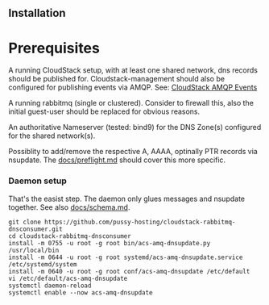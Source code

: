 ## Installation

# Prerequisites

A running CloudStack setup, with at least one shared network, dns records should be
published for. Cloudstack-management should also be configured for publishing events
via AMQP.
See: [CloudStack AMQP Events](http://docs.cloudstack.apache.org/en/latest/adminguide/events.html#amqp-configuration)

A running rabbitmq (single or clustered). Consider to firewall this, also the initial
guest-user should be replaced for obvious reasons.

An authoritative Nameserver (tested: bind9) for the DNS Zone(s) configured for the
shared network(s).

Possiblity to add/remove the respective A, AAAA, optinally PTR records via nsupdate.
The [docs/preflight.md](docs/preflight.md) should cover this more specific.

### Daemon setup

That's the easist step. The daemon only glues messages and nsupdate together.
See also [docs/schema.md](docs/schema.md).

```
git clone https://github.com/pussy-hosting/cloudstack-rabbitmq-dnsconsumer.git
cd cloudstack-rabbitmq-dnsconsumer
install -m 0755 -u root -g root bin/acs-amq-dnsupdate.py /usr/local/bin
install -m 0644 -u root -g root systemd/acs-amq-dnsupdate.service /etc/systemd/system
install -m 0640 -u root -g root conf/acs-amq-dnsupdate /etc/default
vi /etc/default/acs-amq-dnsupdate
systemctl daemon-reload
systemctl enable --now acs-amq-dnsupdate
```


